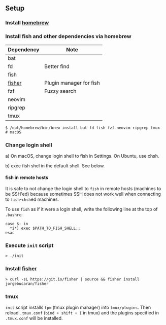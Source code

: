 ## Setup

### Install [homebrew][brew]

### Install fish and other dependencies via homebrew


| Dependency        | Note |
|-------------------|------|
| bat               |      |
| fd                | Better find |
| fish              |      |
| [fisher][fisher]  | Plugin manager for fish |
| fzf               | Fuzzy search |
| neovim            |      |
| ripgrep           |      |
| tmux              |      |


```
$ /opt/homebrew/bin/brew install bat fd fish fzf neovim ripgrep tmux  # macOS
```

### Change login shell

a) On macOS, change login shell to fish in Settings. On Ubuntu, use chsh.

b) exec fish shel in the default shell. See below.

#### fish in remote hosts
It is safe to not change the login shell to `fish` in remote hosts (machines to be SSH'ed)
because sometimes SSH does not work well when connecting to `fish`-`chsh`ed machines.

To use `fish` as if it were a login shell, write the following line at the top of `.bashrc`:
```
case $- in
  *i*) exec $PATH_TO_FISH_SHELL;;
esac
```

### Execute `init` script

```
> ./init
```

### Install [fisher][fisher]

```
> curl -sL https://git.io/fisher | source && fisher install jorgebucaran/fisher
```

### tmux
``init`` script installs ``tpm`` (tmux plugin manager) into ``tmux/plugins``.
Then reload ``.tmux.conf`` (``bind + shift + I`` in tmux) and the plugins specified in ``.tmux.conf`` will be installed.


[brew]:https://brew.sh/index
[fisher]:https://github.com/jorgebucaran/fisher
